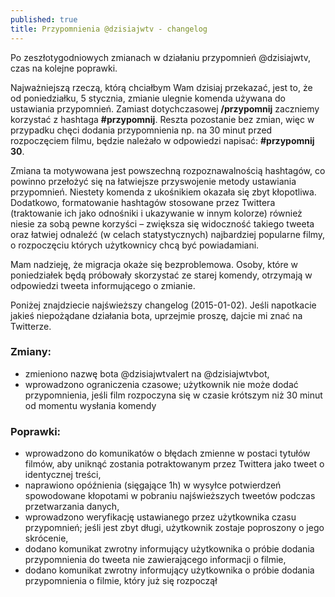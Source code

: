 ```yaml
---
published: true
title: Przypomnienia @dzisiajwtv - changelog
---
```

Po zeszłotygodniowych zmianach w działaniu przypomnień @dzisiajwtv, czas na kolejne poprawki.

Najważniejszą rzeczą, którą chciałbym Wam dzisiaj przekazać, jest to, że od poniedziałku, 5 stycznia, zmianie ulegnie komenda używana do ustawiania przypomnień. Zamiast dotychczasowej **/przypomnij** zaczniemy korzystać z hashtaga **#przypomnij**. Reszta pozostanie bez zmian, więc w przypadku chęci dodania przypomnienia np. na 30 minut przed rozpoczęciem filmu, będzie należało w odpowiedzi napisać: **#przypomnij 30**.

Zmiana ta motywowana jest powszechną rozpoznawalnością hashtagów, co powinno przełożyć się na łatwiejsze przyswojenie metody ustawiania przypomnień. Niestety komenda z ukośnikiem okazała się zbyt kłopotliwa. Dodatkowo, formatowanie hashtagów stosowane przez Twittera (traktowanie ich jako odnośniki i ukazywanie w innym kolorze) również niesie za sobą pewne korzyści – zwiększa się widoczność takiego tweeta oraz łatwiej odnaleźć (w celach statystycznych) najbardziej popularne filmy, o rozpoczęciu których użytkownicy chcą być powiadamiani.

Mam nadzieję, że migracja okaże się bezproblemowa. Osoby, które w poniedziałek będą próbowały skorzystać ze starej komendy, otrzymają w odpowiedzi tweeta informującego o zmianie.

Poniżej znajdziecie najświeższy changelog (2015-01-02). Jeśli napotkacie jakieś niepożądane działania bota, uprzejmie proszę, dajcie mi znać na Twitterze.

### Zmiany:

* zmieniono nazwę bota @dzisiajwtvalert na @dzisiajwtvbot,
* wprowadzono ograniczenia czasowe; użytkownik nie może dodać przypomnienia, jeśli film rozpoczyna się w czasie krótszym niż 30 minut od momentu wysłania komendy

### Poprawki:

* wprowadzono do komunikatów o błędach zmienne w postaci tytułów filmów, aby uniknąć zostania potraktowanym przez Twittera jako tweet o identycznej treści,
* naprawiono opóźnienia (sięgające 1h) w wysyłce potwierdzeń spowodowane kłopotami w pobraniu najświeższych tweetów podczas przetwarzania danych,
* wprowadzono weryfikację ustawianego przez użytkownika czasu przypomnień; jeśli jest zbyt długi, użytkownik zostaje poproszony o jego skrócenie,
* dodano komunikat zwrotny informujący użytkownika o próbie dodania przypomnienia do tweeta nie zawierającego informacji o filmie,
* dodano komunikat zwrotny informujący użytkownika o próbie dodania przypomnienia o filmie, który już się rozpoczął
